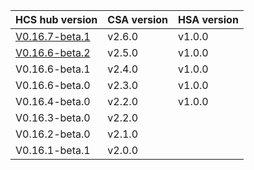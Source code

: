 | HCS hub version | CSA version | HSA version |
| --------------- | ----------- | ----------- |
| [V0.16.7-beta.1](https://github.com/nbltrust/jadepool-hub-tech-docs/releases/tag/V0.16.7-beta.1) | v2.6.0 | v1.0.0 |
| [V0.16.6-beta.2](https://github.com/nbltrust/jadepool-hub-tech-docs/releases/tag/V0.16.6-beta.2) | v2.5.0 | v1.0.0 |
| V0.16.6-beta.1 | v2.4.0 | v1.0.0 |
| V0.16.6-beta.0 | v2.3.0 | v1.0.0 |
| V0.16.4-beta.0 | v2.2.0 | v1.0.0 |
| V0.16.3-beta.0 | v2.2.0 ||
| V0.16.2-beta.0 | v2.1.0 ||
| V0.16.1-beta.1 | v2.0.0 ||